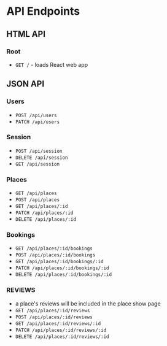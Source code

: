 # API Endpoints

## HTML API

### Root
  - `GET /` - loads React web app

## JSON API

### Users

- `POST /api/users`
- `PATCH /api/users`

### Session

- `POST /api/session`
- `DELETE /api/session`
- `GET /api/session`

### Places
- `GET /api/places`
- `POST /api/places`
- `GET /api/places/:id`
- `PATCH /api/places/:id`
- `DELETE /api/places/:id`

### Bookings
- `GET /api/places/:id/bookings`
- `POST /api/places/:id/bookings`
- `GET /api/places/:id/bookings/:id`
- `PATCH /api/places/:id/bookings/:id`
- `DELETE /api/places/:id/bookings/:id`

### REVIEWS
- a place's reviews will be included in the place show page
- `GET /api/places/:id/reviews`
- `POST /api/places/:id/reviews`
- `GET /api/places/:id/reviews/:id`
- `PATCH /api/places/:id/reviews/:id`
- `DELETE /api/places/:id/reviews/:id`
